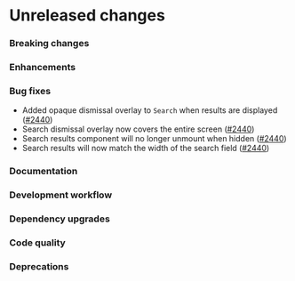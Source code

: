 # Unreleased changes

### Breaking changes

### Enhancements

### Bug fixes

- Added opaque dismissal overlay to `Search` when results are displayed ([#2440](https://github.com/Shopify/polaris-react/pull/2440))
- Search dismissal overlay now covers the entire screen ([#2440](https://github.com/Shopify/polaris-react/pull/2440))
- Search results component will no longer unmount when hidden ([#2440](https://github.com/Shopify/polaris-react/pull/2440))
- Search results will now match the width of the search field ([#2440](https://github.com/Shopify/polaris-react/pull/2440))

### Documentation

### Development workflow

### Dependency upgrades

### Code quality

### Deprecations
